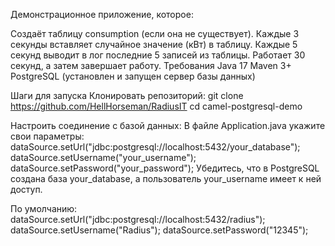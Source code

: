Демонстрационное приложение, которое:

Создаёт таблицу consumption (если она не существует).
Каждые 3 секунды вставляет случайное значение (кВт) в таблицу.
Каждые 5 секунд выводит в лог последние 5 записей из таблицы.
Работает 30 секунд, а затем завершает работу.
Требования
Java 17 
Maven 3+ 
PostgreSQL (установлен и запущен сервер базы данных)

Шаги для запуска
Клонировать репозиторий:
git clone https://github.com/HellHorseman/RadiusIT
cd camel-postgresql-demo

Настроить соединение с базой данных:
В файле Application.java укажите свои параметры:
dataSource.setUrl("jdbc:postgresql://localhost:5432/your_database");
dataSource.setUsername("your_username");
dataSource.setPassword("your_password");
Убедитесь, что в PostgreSQL создана база your_database, а пользователь your_username имеет к ней доступ.

По умолчанию:
dataSource.setUrl("jdbc:postgresql://localhost:5432/radius");
dataSource.setUsername("Radius");
dataSource.setPassword("12345");

